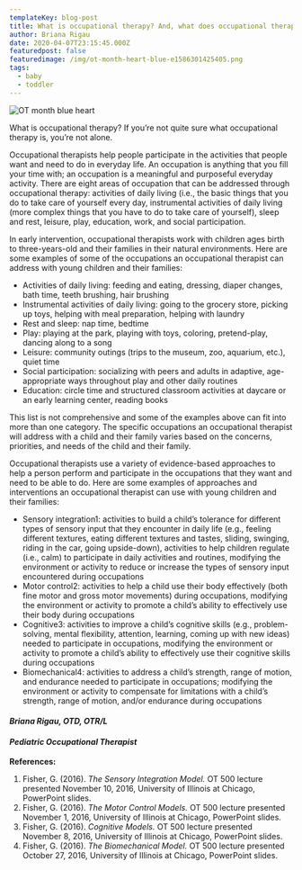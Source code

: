 ```yaml
---
templateKey: blog-post
title: What is occupational therapy? And, what does occupational therapy look like in early intervention?
author: Briana Rigau
date: 2020-04-07T23:15:45.000Z
featuredpost: false
featuredimage: /img/ot-month-heart-blue-e1586301425405.png
tags: 
  - baby
  - toddler
---
```

![OT month blue heart](/img/ot-month-heart-blue-e1586301425405.png)

What is occupational therapy? If you’re not quite sure what occupational therapy is, you’re not alone.

Occupational therapists help people participate in the activities that people want and need to do in everyday life. An occupation is anything that you fill your time with; an occupation is a meaningful and purposeful everyday activity. There are eight areas of occupation that can be addressed through occupational therapy: activities of daily living (i.e., the basic things that you do to take care of yourself every day, instrumental activities of daily living (more complex things that you have to do to take care of yourself), sleep and rest, leisure, play, education, work, and social participation.

In early intervention, occupational therapists work with children ages birth to three-years-old and their families in their natural environments. Here are some examples of some of the occupations an occupational therapist can address with young children and their families:

- Activities of daily living: feeding and eating, dressing, diaper changes, bath time, teeth brushing, hair brushing
- Instrumental activities of daily living: going to the grocery store, picking up toys, helping with meal preparation, helping with laundry
- Rest and sleep: nap time, bedtime
- Play: playing at the park, playing with toys, coloring, pretend-play, dancing along to a song
- Leisure: community outings (trips to the museum, zoo, aquarium, etc.), quiet time
- Social participation: socializing with peers and adults in adaptive, age-appropriate ways throughout play and other daily routines
- Education: circle time and structured classroom activities at daycare or an early learning center, reading books

This list is not comprehensive and some of the examples above can fit into more than one category. The specific occupations an occupational therapist will address with a child and their family varies based on the concerns, priorities, and needs of the child and their family.

Occupational therapists use a variety of evidence-based approaches to help a person perform and participate in the occupations that they want and need to be able to do. Here are some examples of approaches and interventions an occupational therapist can use with young children and their families:

- Sensory integration1: activities to build a child’s tolerance for different types of sensory input that they encounter in daily life (e.g., feeling different textures, eating different textures and tastes, sliding, swinging, riding in the car, going upside-down), activities to help children regulate (i.e., calm) to participate in daily activities and routines, modifying the environment or activity to reduce or increase the types of sensory input encountered during occupations
- Motor control2: activities to help a child use their body effectively (both fine motor and gross motor movements) during occupations, modifying the environment or activity to promote a child’s ability to effectively use their body during occupations
- Cognitive3: activities to improve a child’s cognitive skills (e.g., problem-solving, mental flexibility, attention, learning, coming up with new ideas) needed to participate in occupations, modifying the environment or activity to promote a child’s ability to effectively use their cognitive skills during occupations
- Biomechanical4: activities to address a child’s strength, range of motion, and endurance needed to participate in occupations; modifying the environment or activity to compensate for limitations with a child’s strength, range of motion, and/or endurance during occupations

#### _**Briana Rigau, OTD, OTR/L**_

#### _**Pediatric Occupational Therapist**_

**References:**

1. Fisher, G. (2016). _The Sensory Integration Model._ OT 500 lecture presented November 10, 2016, University of Illinois at Chicago, PowerPoint slides.
2. Fisher, G. (2016). _The Motor Control Models._ OT 500 lecture presented November 1, 2016, University of Illinois at Chicago, PowerPoint slides.
3. Fisher, G. (2016). _Cognitive Models._ OT 500 lecture presented November 8, 2016, University of Illinois at Chicago, PowerPoint slides.
4. Fisher, G. (2016). _The Biomechanical Model._ OT 500 lecture presented October 27, 2016, University of Illinois at Chicago, PowerPoint slides.
